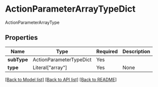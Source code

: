 # ActionParameterArrayTypeDict

ActionParameterArrayType

## Properties
| Name | Type | Required | Description |
| ------------ | ------------- | ------------- | ------------- |
**subType** | ActionParameterTypeDict | Yes |  |
**type** | Literal["array"] | Yes | None |


[[Back to Model list]](../../../README.md#models-v2-link) [[Back to API list]](../../README.md#documentation-for-api-endpoints) [[Back to README]](../../README.md)
